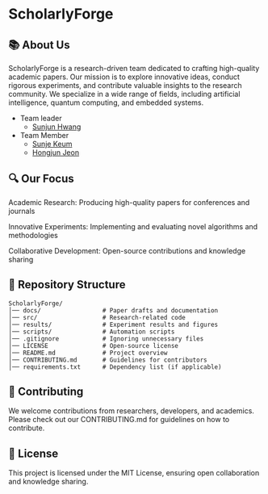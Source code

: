 # ScholarlyForge

## 📚 About Us

ScholarlyForge is a research-driven team dedicated to crafting high-quality academic papers. Our mission is to explore innovative ideas, conduct rigorous experiments, and contribute valuable insights to the research community. We specialize in a wide range of fields, including artificial intelligence, quantum computing, and embedded systems.
- Team leader
  - [Sunjun Hwang](https://github.com/justinbrianhwang)
- Team Member
  - [Sunje Keum](https://github.com/Aurumm79)
  - [Hongjun Jeon](https://github.com/hongoonjun)


## 🔍 Our Focus

Academic Research: Producing high-quality papers for conferences and journals

Innovative Experiments: Implementing and evaluating novel algorithms and methodologies

Collaborative Development: Open-source contributions and knowledge sharing

## 📂 Repository Structure

```
ScholarlyForge/
│── docs/                 # Paper drafts and documentation
│── src/                  # Research-related code
│── results/              # Experiment results and figures
│── scripts/              # Automation scripts
│── .gitignore            # Ignoring unnecessary files
│── LICENSE               # Open-source license
│── README.md             # Project overview
│── CONTRIBUTING.md       # Guidelines for contributors
│── requirements.txt      # Dependency list (if applicable)
```

## 🤝 Contributing

We welcome contributions from researchers, developers, and academics. Please check out our CONTRIBUTING.md for guidelines on how to contribute.

## 📜 License

This project is licensed under the MIT License, ensuring open collaboration and knowledge sharing.


